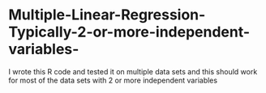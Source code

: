 # Multiple-Linear-Regression-Typically-2-or-more-independent-variables-
I wrote this R code and tested it on multiple data sets and this should work for most of the data sets with 2 or more independent variables
